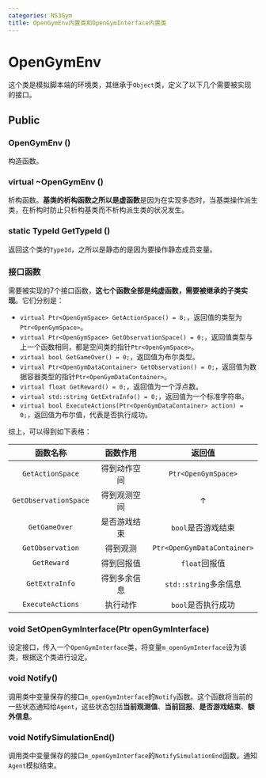 ```yaml
---
categories: NS3Gym
title: OpenGymEnv内置类和OpenGymInterface内置类
---
```


# OpenGymEnv

这个类是模拟脚本端的环境类，其继承于`Object`类，定义了以下几个需要被实现的接口。

## Public

### OpenGymEnv ()

构造函数。

### virtual ~OpenGymEnv ()

析构函数。**基类的析构函数之所以是虚函数**是因为在实现多态时，当基类操作派生类，在析构时防止只析构基类而不析构派生类的状况发生。

### static TypeId GetTypeId ()

返回这个类的`TypeId`，之所以是静态的是因为要操作静态成员变量。

### 接口函数

需要被实现的7个接口函数，**这七个函数全部是纯虚函数，需要被继承的子类实现**。它们分别是：

- `virtual Ptr<OpenGymSpace> GetActionSpace() = 0;`，返回值的类型为`Ptr<OpenGymSpace>`。
- `virtual Ptr<OpenGymSpace> GetObservationSpace() = 0;`，返回值类型与上一个函数相同，都是空间类的指针`Ptr<OpenGymSpace>`。
- `virtual bool GetGameOver() = 0;`，返回值为布尔类型。
- `virtual Ptr<OpenGymDataContainer> GetObservation() = 0;`，返回值为数据容器类型的指针`Ptr<OpenGymDataContainer>`。
- `virtual float GetReward() = 0;`，返回值为一个浮点数。
- `virtual std::string GetExtraInfo() = 0;`，返回值为一个标准字符串。
- `virtual bool ExecuteActions(Ptr<OpenGymDataContainer> action) = 0;`，返回值为布尔值，代表是否执行成功。

综上，可以得到如下表格：

|       函数名称        |   函数作用   |           返回值            |
| :-------------------: | :----------: | :-------------------------: |
|   `GetActionSpace`    | 得到动作空间 |     `Ptr<OpenGymSpace>`     |
| `GetObservationSpace` | 得到观测空间 |              ↑              |
|     `GetGameOver`     | 是否游戏结束 |     `bool`是否游戏结束      |
|   `GetObservation`    |   得到观测   | `Ptr<OpenGymDataContainer>` |
|      `GetReward`      |  得到回报值  |        `float`回报值        |
|    `GetExtraInfo`     | 得到多余信息 |    `std::string`多余信息    |
|   `ExecuteActions`    |   执行动作   |     `bool`是否执行成功      |

### void SetOpenGymInterface(Ptr<OpenGymInterface> openGymInterface)

设定接口，传入一个`OpenGymInterface`类，将变量`m_openGymInterface`设为该类，根据这个类进行设定。

### void Notify()

调用类中变量保存的接口`m_openGymInterface`的`Notify`函数。这个函数将当前的一些状态通知给`Agent`，这些状态包括**当前观测值**、**当前回报**、**是否游戏结束**、**额外信息**。

### void NotifySimulationEnd()

调用类中变量保存的接口`m_openGymInterface`的`NotifySimulationEnd`函数。通知`Agent`模拟结束。

